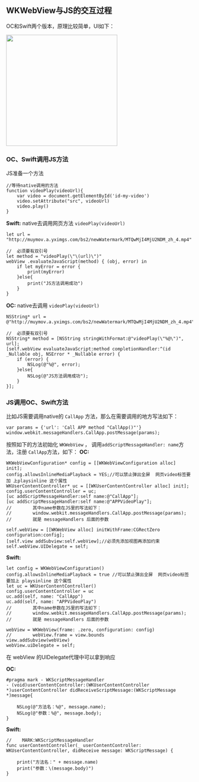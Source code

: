 ## WKWebView与JS的交互过程

OC和Swift两个版本，原理比较简单，UI如下：

<img src="page.jpg" width="300" align=center />

### OC、Swift调用JS方法

JS准备一个方法

```
//等待native调用的方法
function videoPlay(videoUrl){
    var video = document.getElementById('id-my-video')
    video.setAttribute("src", videoUrl)
    video.play()
}
```

**Swift:** native去调用网页方法 `videoPlay(videoUrl)`

```
let url = "http://muymov.a.yximgs.com/bs2/newWatermark/MTQwMjI4MjU2NDM_zh_4.mp4"
      
//  必须要有双引号
let method = "videoPlay(\"\(url)\")"
webView .evaluateJavaScript(method) { (obj, error) in
    if let myError = error {
        print(myError)
    }else{
        print("JS方法调用成功")
    }
}       
```

**OC:** native去调用 `videoPlay(videoUrl)`

```
NSString* url = @"http://muymov.a.yximgs.com/bs2/newWatermark/MTQwMjI4MjU2NDM_zh_4.mp4";

//  必须要有双引号
NSString* method = [NSString stringWithFormat:@"videoPlay(\"%@\")", url];
[self.webView evaluateJavaScript:method completionHandler:^(id _Nullable obj, NSError * _Nullable error) {
    if (error) {
        NSLog(@"%@", error);
    }else{
        NSLog(@"JS方法调用成功");
    }
}];
```

### JS调用OC、Swift方法

比如JS需要调用native的 `CallApp` 方法，那么在需要调用的地方写法如下：

```
var params = {'url': 'Call APP method "CallApp()"'}
window.webkit.messageHandlers.CallApp.postMessage(params);
```

按照如下的方法初始化 `WKWebView` ， 调用`addScriptMessageHandler: name`方法，注册 `CallApp`方法，如下：
**OC:**


```
WKWebViewConfiguration* config = [[WKWebViewConfiguration alloc] init];
config.allowsInlineMediaPlayback = YES;//可以禁止弹出全屏  网页video标签要加 上playsinline 这个属性
WKUserContentController* uc = [[WKUserContentController alloc] init];
config.userContentController = uc;
[uc addScriptMessageHandler:self name:@"CallApp"];
[uc addScriptMessageHandler:self name:@"APPVideoPlay"];
//        其中name参数在JS里的写法如下：
//        window.webkit.messageHandlers.CallApp.postMessage(params);
//        就是 messageHandlers 后面的参数
    
self.webView = [[WKWebView alloc] initWithFrame:CGRectZero configuration:config];
[self.view addSubview:self.webView];//必须先添加视图再添加约束
self.webView.UIDelegate = self;
```

**Swift:**

```
let config = WKWebViewConfiguration()
config.allowsInlineMediaPlayback = true //可以禁止弹出全屏  网页video标签要加上 playsinline 这个属性
let uc = WKUserContentController()
config.userContentController = uc
uc.add(self, name: "CallApp")
uc.add(self, name: "APPVideoPlay")
//        其中name参数在JS里的写法如下：
//        window.webkit.messageHandlers.CallApp.postMessage(params);
//        就是 messageHandlers 后面的参数
        
webView = WKWebView(frame: .zero, configuration: config)
//        webView.frame = view.bounds
view.addSubview(webView)
webView.uiDelegate = self;
```

在 webView 的UIDelegate代理中可以拿到响应

**OC:**

```
#pragma mark - WKScriptMessageHandler
- (void)userContentController:(WKUserContentController *)userContentController didReceiveScriptMessage:(WKScriptMessage *)message{
    
    NSLog(@"方法名：%@", message.name);
    NSLog(@"参数：%@", message.body);
}
```

**Swift:**

```
//    MARK:WKScriptMessageHandler
func userContentController(_ userContentController: WKUserContentController, didReceive message: WKScriptMessage) {
        
    print("方法名：" + message.name)
    print("参数：\(message.body)")
}
```


